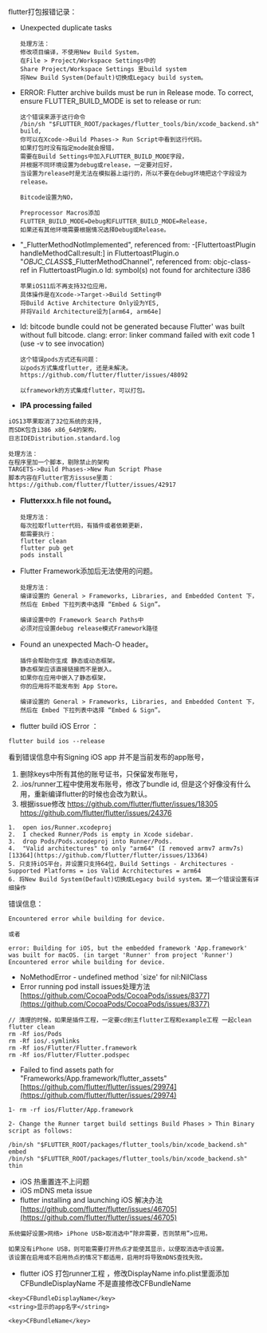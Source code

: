 flutter打包报错记录：
- Unexpected duplicate tasks
  ```
  处理方法：
  修改项目编译，不使用New Build System，
  在File > Project/Workspace Settings中的
  Share Project/Workspace Settings 里build system 
  将New Build System(Default)切换成Legacy build system。
  ```

- ERROR: Flutter archive builds must be run in Release mode.
To correct, ensure FLUTTER_BUILD_MODE is set to release or run:

  ```
  这个错误来源于这行命令
  /bin/sh "$FLUTTER_ROOT/packages/flutter_tools/bin/xcode_backend.sh" build,
  你可以在Xcode->Build Phases-> Run Script中看到这行代码。
  如果打包时没有指定mode就会报错，
  需要在Build Settings中加入FLUTTER_BUILD_MODE字段，
  并根据不同环境设置为debug或release，一定要对应好，
  当设置为release时是无法在模拟器上运行的，所以不要在debug环境把这个字段设为release。

  Bitcode设置为NO，
  
  Preprocessor Macros添加
  FLUTTER_BUILD_MODE=Debug和FLUTTER_BUILD_MODE=Release，
  如果还有其他环境需要根据情况选择Debug或Release。
  ```
- "_FlutterMethodNotImplemented", referenced from:
      -[FluttertoastPlugin handleMethodCall:result:] in FluttertoastPlugin.o
  "_OBJC_CLASS_$_FlutterMethodChannel", referenced from:
      objc-class-ref in FluttertoastPlugin.o
ld: symbol(s) not found for architecture i386

  ```
  苹果iOS11后不再支持32位应用，
  具体操作是在Xcode->Target->Build Setting中
  将Build Active Architecture Only设为YES,
  并将Vaild Architecture设为[arm64, arm64e]
  ```

- ld: bitcode bundle could not be generated because Flutter' was built without full bitcode. 
clang: error: linker command failed with exit code 1 (use -v to see invocation)

  ```
  这个错误pods方式还有问题：
  以pods方式集成flutter, 还是未解决。
  https://github.com/flutter/flutter/issues/48092

  以framework的方式集成flutter，可以打包。
  ```

-  **IPA processing failed**
  ```
  iOS13苹果取消了32位系统的支持,
  而SDK包含i386 x86_64的架构，
  日志IDEDistribution.standard.log

  处理方法：
  在程序里加一个脚本，剔除禁止的架构
  TARGETS->Build Phases->New Run Script Phase
  脚本内容在Flutter官方issuse里面：
  https://github.com/flutter/flutter/issues/42917

```

-  **Flutterxxx.h file not found。**

   ```
   处理方法：
   每次拉取flutter代码，有插件或者依赖更新，
   都需要执行：
   flutter clean
   flutter pub get
   pods install
   ```  
- Flutter Framework添加后无法使用的问题。
  
  ```
  处理方法：
  编译设置的 General > Frameworks, Libraries, and Embedded Content 下，
  然后在 Embed 下拉列表中选择 “Embed & Sign”。

  编译设置中的 Framework Search Paths中
  必须对应设置debug release模式Framework路径
  ```


- Found an unexpected Mach-O header。
  
  ```
  插件会帮助你生成 静态或动态框架。
  静态框架应该直接链接而不是嵌入。
  如果你在应用中嵌入了静态框架，
  你的应用将不能发布到 App Store。

  编译设置的 General > Frameworks, Libraries, and Embedded Content 下，
  然后在 Embed 下拉列表中选择 “Embed & Sign”。
  ```

- flutter build iOS Error ： 
```
flutter build ios --release
```

看到错误信息中有Signing iOS app 并不是当前发布的app账号，
1. 删除keys中所有其他的账号证书，只保留发布账号，
2. .ios/runner工程中使用发布账号，修改了bundle id, 但是这个好像没有什么用，重新编译flutter的时候也会改为默认。
3. 根据issue修改
https://github.com/flutter/flutter/issues/18305
https://github.com/flutter/flutter/issues/24376
```
1.  open ios/Runner.xcodeproj
2.  I checked Runner/Pods is empty in Xcode sidebar.
3.  drop Pods/Pods.xcodeproj into Runner/Pods.
4.  "Valid architectures" to only "arm64" (I removed armv7 armv7s) 
[13364](https://github.com/flutter/flutter/issues/13364)
5. 只支持iOS平台，并设置只支持64位，Build Settings - Architectures - Supported Platforms = ios Valid Acrchitectures = arm64
6. 将New Build System(Default)切换成Legacy build system。第一个错误设置有详细操作

```

错误信息：

```
Encountered error while building for device.

或者

error: Building for iOS, but the embedded framework 'App.framework' was built for macOS. (in target 'Runner' from project 'Runner')
Encountered error while building for device.
```

-  NoMethodError - undefined method `size' for nil:NilClass 
- Error running pod install 
issues处理方法
[https://github.com/CocoaPods/CocoaPods/issues/8377](https://github.com/CocoaPods/CocoaPods/issues/8377)

```
// 清理的时候，如果是插件工程，一定要cd到主flutter工程和example工程 一起clean
flutter clean
rm -Rf ios/Pods
rm -Rf ios/.symlinks
rm -Rf ios/Flutter/Flutter.framework
rm -Rf ios/Flutter/Flutter.podspec

```

- Failed to find assets path for "Frameworks/App.framework/flutter_assets"
[https://github.com/flutter/flutter/issues/29974](https://github.com/flutter/flutter/issues/29974)

```
1- rm -rf ios/Flutter/App.framework

2- Change the Runner target build settings Build Phases > Thin Binary script as follows:

/bin/sh "$FLUTTER_ROOT/packages/flutter_tools/bin/xcode_backend.sh" embed
/bin/sh "$FLUTTER_ROOT/packages/flutter_tools/bin/xcode_backend.sh" thin
```


- iOS 热重置连不上问题
- iOS mDNS meta issue
- flutter installing and launching iOS 
解决办法[https://github.com/flutter/flutter/issues/46705](https://github.com/flutter/flutter/issues/46705)
```
系统偏好设置>网络> iPhone USB>取消选中“除非需要，否则禁用”>应用。

如果没有iPhone USB，则可能需要打开热点才能使其显示，以便取消选中该设置。
该设置在启用或不启用热点的情况下都适用，启用时将导致mDNS查找失败。
```


- flutter iOS 打包runner工程 ，修改DisplayName
info.plist里面添加CFBundleDisplayName 不是直接修改CFBundleName
```
<key>CFBundleDisplayName</key>
<string>显示的app名字</string>

<key>CFBundleName</key>
```
